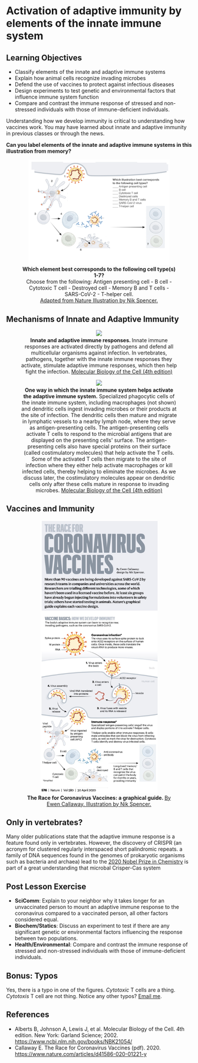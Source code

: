 # Activation of adaptive immunity by elements of the innate immune system

<!---
Remember: Recall facts and concepts. Define, duplicate, memorize, repeat, and state.
Understand: Explain ideas or concepts. Classify, describe, explain, select.
Apply: Use information in new situations. Execute, solve, interpret, sketch.
Analyze: Draw connections among ideas. Organize, compare, contrast, examine.
Evaluate: Justify a stand or decision. Argue, defend, critique.
Create: Produce new or original work. Design, develop, formulate, investigate.
--->

## Learning Objectives

- Classify elements of the innate and adaptive immune systems
- Explain how animal cells recognize invading microbes
- Defend the use of vaccines to protect against infectious diseases
- Design experiments to test genetic and environmental factors that influence immune system function
- Compare and contrast the immune response of stressed and non-stressed individuals with those of immune-deficient individuals.


Understanding how we develop immunity is critical to understanding how vaccines work. You may have learned about innate and adaptive immunity in previous classes or through the news. 


**Can you label elements of the innate and adaptive immune systems in this illustration from memory?**


<figure>
<center>
<img src="img/immunity/immunity.001.jpeg" style="width:90%">
<figcaption><b>Which element best corresponds to the following cell type(s) 1-7?</b> <br>Choose from the following: Antigen presenting cell - B cell -
Cytotoxic T cell - Destroyed cell - Memory B and T cells - SARS-CoV-2 - T-helper cell. <br> <a href="https://media.nature.com/original/magazine-assets/d41586-020-01221-y/d41586-020-01221-y.pdf">Adapted from Nature Illustration by Nik Spencer.</a><p></p></figcaption>
</center>
</figure>


## Mechanisms of Innate and Adaptive Immunity

<figure>
<center>
<img src="https://www.ncbi.nlm.nih.gov/books/NBK21070/bin/ch24f1.jpg" style="width:20%">
<figcaption><b>Innate and adaptive immune responses. </b>Innate immune responses are activated directly by pathogens and defend all multicellular organisms against infection. In vertebrates, pathogens, together with the innate immune responses they activate, stimulate adaptive immune responses, which then help fight the infection. <a href="https://www.ncbi.nlm.nih.gov/books/NBK21070/figure/A4420/">Molecular Biology of the Cell (4th edition)</a><p></p></figcaption>
</center>
</figure>


<figure>
<center>
<img src="https://www.ncbi.nlm.nih.gov/books/NBK26921/bin/ch24f5.jpg" style="width:80%">
<figcaption><b>One way in which the innate immune system helps activate the adaptive immune system.</b> Specialized phagocytic cells of the innate immune system, including macrophages (not shown) and dendritic cells ingest invading microbes or their products at the site of infection. The dendritic cells then mature and migrate in lymphatic vessels to a nearby lymph node, where they serve as antigen-presenting cells. The antigen-presenting cells activate T cells to respond to the microbial antigens that are displayed on the presenting cells' surface. The antigen-presenting cells also have special proteins on their surface (called costimulatory molecules) that help activate the T cells. Some of the activated T cells then migrate to the site of infection where they either help activate macrophages or kill infected cells, thereby helping to eliminate the microbes. As we discuss later, the costimulatory molecules appear on dendritic cells only after these cells mature in response to invading microbes. <a href="https://www.ncbi.nlm.nih.gov/books/NBK26921/figure/A4427/">Molecular Biology of the Cell (4th edition)</a><p></p></figcaption>
</center>
</figure>

## Vaccines and Immunity

<figure>
<center>
<img src="img/immunity/nature.jpeg" style="width:75%">
<figcaption><b>The Race for Coronavirus Vaccines: a graphical guide. </b> <a href="https://media.nature.com/original/magazine-assets/d41586-020-01221-y/d41586-020-01221-y.pdf">By Ewen Callaway. Illustration by Nik Spencer.</a><p></p></figcaption>
</center>
</figure>

## Only in vertebrates?

Many older publications state that the adaptive immune response is a feature found only in vertebrates. However, the discovery  of CRISPR (an acronym for clustered regularly interspaced short palindromic repeats. a family of DNA sequences found in the genomes of prokaryotic organisms such as bacteria and archaea) lead to the [2020 Nobel Prize in Chemistry](https://www.nobelprize.org/prizes/chemistry/2020/summary/) is part of a great understanding that microbal Crisper-Cas system 


## Post Lesson Exercise

- **SciComm**: Explain to your neighbor why it takes longer for an unvaccinated person to mount an adaptive immune response to the coronavirus compared to a vaccinated person, all other factors considered equal. 
- **Biochem/Statics**: Discuss an experiment to test if there are any significant genetic or environmental factors influencing the response between two populations. 
- **Health/Environmental**: Compare and contrast the immune response of stressed and non-stressed individuals with those of immune-deficient individuals.


## Bonus: Typos 

Yes, there is a typo in one of the figures. _Cytotoxic_ T cells are a thing. _Cytotoxis_ T cell are not thing. Notice any other typos? [Email me](mailto:rayna.harris@gmail.com).

## References

- Alberts B, Johnson A, Lewis J, et al. Molecular Biology of the Cell. 4th edition. New York: Garland Science; 2002. <https://www.ncbi.nlm.nih.gov/books/NBK21054/>
- Callaway E. The Race for Coronavirus Vaccines (pdf). 2020. <https://www.nature.com/articles/d41586-020-01221-y> 